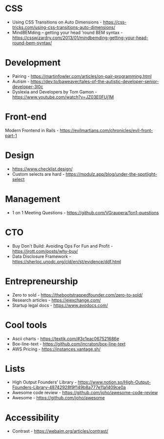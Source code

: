 # CSS
* Using CSS Transitions on Auto Dimensions - https://css-tricks.com/using-css-transitions-auto-dimensions/
* MindBEMding – getting your head ’round BEM syntax - https://csswizardry.com/2013/01/mindbemding-getting-your-head-round-bem-syntax/

# Development 
* Pairing - https://martinfowler.com/articles/on-pair-programming.html
* Autism - https://dev.to/baweaver/tales-of-the-autistic-developer-senior-developer-3l0c
* Dyslexia and Developers by Tom Gamon - https://www.youtube.com/watch?v=JZ03E0FUj1M

# Front-end

Modern Frontend in Rails - https://evilmartians.com/chronicles/evil-front-part-1

# Design
* https://www.checklist.design/
* Custom selects are hard - https://modulz.app/blog/under-the-spotlight-select

# Management
* 1 on 1 Meeting Questions - https://github.com/VGraupera/1on1-questions

# CTO
* Buy Don't Build: Avoiding Ops For Fun and Profit - https://jrott.com/posts/why-buy/
* Data Disclosure Framework - https://sherloc.unodc.org/cld/en/st/evidence/ddf.html

# Entrepreneurship 
* Zero to sold - https://thebootstrappedfounder.com/zero-to-sold/
* Research articles - https://eiexchange.com/
* Startup legal docs - https://www.avodocs.com/

# Cool tools
* Ascii charts - https://textik.com/#3c1eac067521686e
* Box-line-text - https://github.com/jncraton/box-line-text
* AWS Pricing - https://instances.vantage.sh/

# Lists
* High Output Founders' Library - https://www.notion.so/High-Output-Founders-Library-48742928f9f149b8a777e11a1409ce0a
* Awesome code review - https://github.com/joho/awesome-code-review
* Awesome - https://github.com/joho/awesome

# Accessibility

* Contrast - https://webaim.org/articles/contrast/
